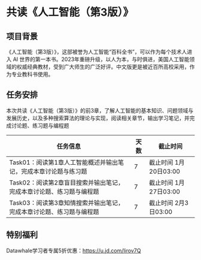 # 共读《人工智能（第3版）》

## 项目背景

《人工智能（第3版）》，这部被誉为人工智能“百科全书”，可以作为每个技术人进入 AI 世界的第一本书。2023年重磅升级，以人为本，与时俱进，美国人工智能领域的权威经典教材，受到广大师生的广泛好评。中文版更是被近百所高校采用，作为专业教科书使用。


## 任务安排

本次共读《人工智能（第3版）》的前3章，了解人工智能的基本知识、问题领域与发展历史，以及多种搜索算法的理论与实现，阅读相关章节，输出学习笔记，并完成讨论题、练习题与编程题

| **任务信息** | **天数** | **截止时间** |
| --- | --- | --- |
| Task01：阅读第1章人工智能概述并输出笔记，完成本章讨论题与练习题<br/> | 7   | 截止时间 1月20日03:00 |
| Task02：阅读第2章盲目搜索并输出笔记，完成本章讨论题、练习题与编程题<br/> | 7   | 截止时间 1月27日03:00 |
| Task03：阅读第3章知情搜索并输出笔记，完成本章讨论题、练习题与编程题<br/> | 7   | 截止时间 2月3日03:00 |

## 特别福利

Datawhale学习者专属5折优惠：https://u.jd.com/lirov7Q
